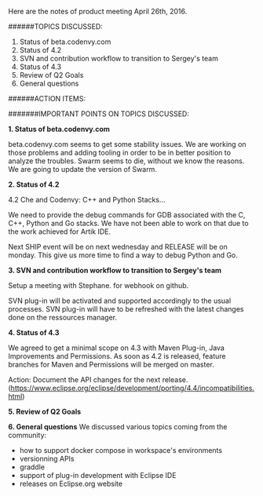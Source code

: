 Here are the notes of product meeting April 26th, 2016.

######TOPICS DISCUSSED:

1. Status of beta.codenvy.com 
2. Status of 4.2
3. SVN and contribution workflow to transition to Sergey's team
4. Status of 4.3
5. Review of Q2 Goals
6. General questions

######ACTION ITEMS:



#######IMPORTANT POINTS ON TOPICS DISCUSSED:


**1. Status of beta.codenvy.com**

beta.codenvy.com seems to get some stability issues.
We are working on those problems and adding tooling in order to be in better position to analyze the troubles.
Swarm seems to die, without we know the reasons. We are going to update the version of Swarm. 


**2. Status of 4.2**

4.2 Che and Codenvy: C++ and Python Stacks... 

We need to provide the debug commands for GDB associated with the C, C++, Python and Go stacks. We have not been able to work on that due to the work achieved for Artik IDE.

Next SHIP event will be on next wednesday and RELEASE will be on monday.
This give us more time to find a way to debug Python and Go.


**3. SVN and contribution workflow to transition to Sergey's team**

Setup a meeting with Stephane. for webhook on github. 

SVN plug-in will be activated and supported accordingly to the usual processes. 
SVN plug-in will have to be refreshed with the latest changes done on the ressources manager. 


**4. Status of 4.3**

We agreed to get a minimal scope on 4.3 with Maven Plug-in, Java Improvements and Permissions. 
As soon as 4.2 is released, feature branches for Maven and Permissions will be merged on master. 

Action: Document the API changes for the next release. (https://www.eclipse.org/eclipse/development/porting/4.4/incompatibilities.html)


**5. Review of Q2 Goals**



**6. General questions**
We discussed various topics coming from the community:
- how to support docker compose in workspace's environments
- versionning APIs
- graddle
- support of plug-in development with Eclipse IDE
- releases on Eclipse.org website